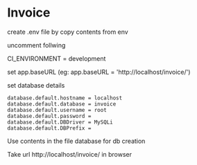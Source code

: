 # Invoice
create .env file by copy contents from env

  uncomment follwing
  
  CI_ENVIRONMENT = development
  
  set app.baseURL (eg: app.baseURL = 'http://localhost/invoice/')
  
  set database details
  
    database.default.hostname = localhost
    database.default.database = invoice
    database.default.username = root
    database.default.password = 
    database.default.DBDriver = MySQLi
    database.default.DBPrefix =
    
Use contents in the file database for db creation 

Take url http://localhost/invoice/ in browser
